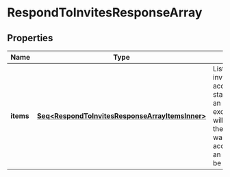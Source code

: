 

# RespondToInvitesResponseArray


## Properties

Name | Type | Description | Notes
------------ | ------------- | ------------- | -------------
**items** | [**Seq&lt;RespondToInvitesResponseArrayItemsInner&gt;**](RespondToInvitesResponseArrayItemsInner.md) | List of invite/request accept/decline status. If there is an error, an exception object will be returned. If the invite/request was successfully accepted/declined, an invite object will be returned. |  [optional]



